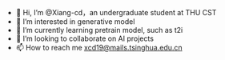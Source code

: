 - 👋 Hi, I’m @Xiang-cd，an undergraduate student at THU CST
- 👀 I’m interested in generative model
- 🌱 I’m currently learning pretrain model, such as t2i
- 💞️ I’m looking to collaborate on AI projects
- 📫 How to reach me xcd19@mails.tsinghua.edu.cn

<!---
Xiang-cd/Xiang-cd is a ✨ special ✨ repository because its `README.md` (this file) appears on your GitHub profile.
You can click the Preview link to take a look at your changes.
--->
